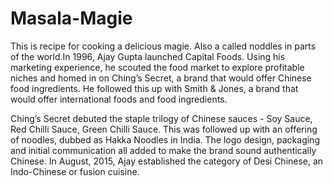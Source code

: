 # Masala-Magie
This is recipe for cooking a delicious magie. Also a called noddles in parts of the world.In 1996, Ajay Gupta launched 
Capital Foods. Using his marketing experience, he scouted the food market to explore profitable niches and homed in on 
Ching’s Secret, a brand that would offer Chinese food ingredients. He followed this up with Smith & Jones, a brand that  
would offer international foods and food ingredients.

Ching’s Secret debuted the staple trilogy of Chinese sauces - Soy Sauce, Red Chilli Sauce, Green Chilli Sauce. This was 
followed up with an offering of noodles, dubbed as Hakka Noodles in India. The logo design, packaging and initial 
communication all added to make the brand sound authentically Chinese. In August, 2015, Ajay established the category of 
Desi Chinese, an Indo-Chinese or fusion cuisine.